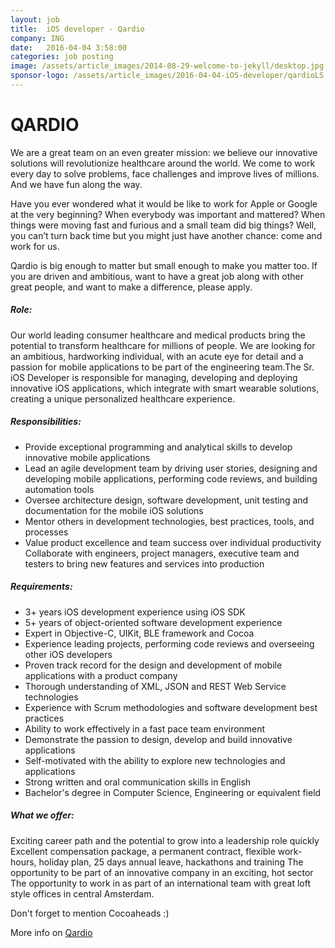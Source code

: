 ```yaml
---
layout: job
title:  iOS developer - Qardio
company: ING
date:   2016-04-04 3:58:00
categories: job posting
image: /assets/article_images/2014-08-29-welcome-to-jekyll/desktop.jpg
sponsor-logo: /assets/article_images/2016-04-04-iOS-developer/qardioLS.png
---
```


# QARDIO

We are a great team on an even greater mission: we believe our innovative solutions will revolutionize healthcare around the world. We come to work every day to solve problems, face challenges and improve lives of millions. And we have fun along the way.

Have you ever wondered what it would be like to work for Apple or Google at the very beginning? When everybody was important and mattered? When things were moving fast and furious and a small team did big things? Well, you can’t turn back time but you might just have another chance: come and work for us.

Qardio is big enough to matter but small enough to make you matter too. If you are driven and ambitious, want to have a great job along with other great people, and want to make a difference, please apply.

##### Role:
Our world leading consumer healthcare and medical products bring the potential to transform healthcare for millions of people. We are looking for an ambitious, hardworking individual, with an acute eye for detail and a passion for mobile applications to be part of the engineering team.The Sr. iOS Developer is responsible for managing, developing and deploying innovative iOS applications, which integrate with smart wearable solutions, creating a unique personalized healthcare experience.

##### Responsibilities:

- Provide exceptional programming and analytical skills to develop  innovative mobile applications
- Lead an agile development team by driving user stories, designing and  developing mobile applications, performing code reviews, and building automation tools
- Oversee architecture design, software development, unit testing and documentation for the mobile iOS solutions
- Mentor others in development technologies, best practices, tools, and processes 
- Value product excellence and team success over individual productivity
Collaborate with engineers, project managers, executive team and testers to bring new features and services into production

##### Requirements:

- 3+ years iOS development experience using iOS SDK
- 5+ years of object-oriented software development experience
- Expert in Objective-C, UIKit, BLE framework and Cocoa 
- Experience leading projects, performing code reviews and overseeing other iOS developers
- Proven track record for the design and development of mobile applications with a product company
- Thorough understanding of XML, JSON and REST Web Service technologies 
- Experience with Scrum methodologies and software development best practices
- Ability to work effectively in a fast pace team environment
- Demonstrate the passion to design, develop and build innovative applications
- Self-motivated with the ability to explore new technologies and applications
- Strong written and oral communication skills in English 
- Bachelor's degree in Computer Science, Engineering or equivalent field

##### What we offer:

Exciting career path and the potential to grow into a leadership role quickly
Excellent compensation package, a permanent contract, flexible work-hours, holiday plan, 25 days annual leave, hackathons and training
The opportunity to be part of an innovative company in an exciting, hot sector 
The opportunity to work in as part of an international team with great loft style offices in central Amsterdam.

Don't forget to mention Cocoaheads :)

More info on [Qardio](http://careers.getqardio.com/apply/JhRUgB)
